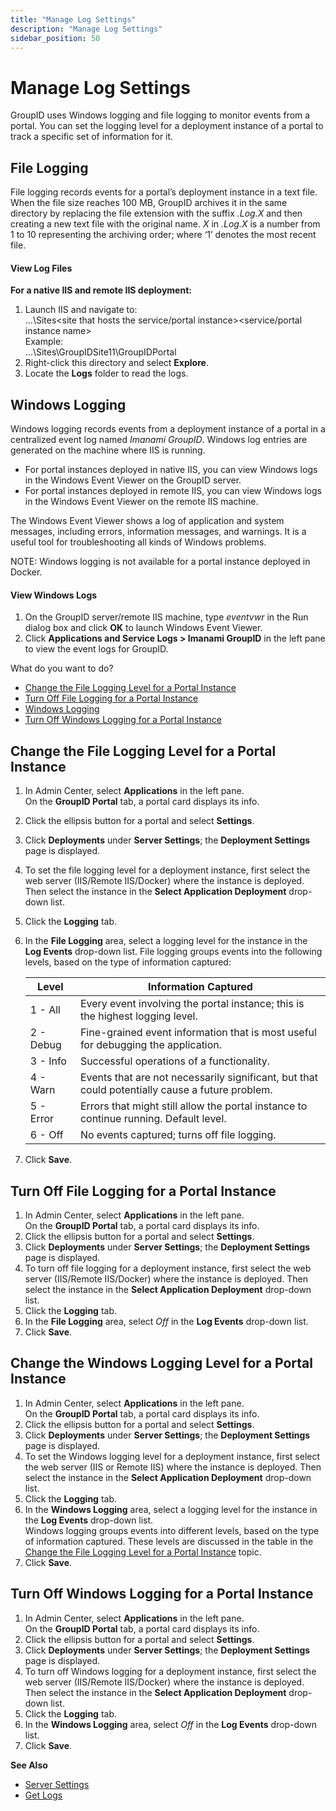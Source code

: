 ```yaml
---
title: "Manage Log Settings"
description: "Manage Log Settings"
sidebar_position: 50
---
```


# Manage Log Settings

GroupID uses Windows logging and file logging to monitor events from a portal. You can set the
logging level for a deployment instance of a portal to track a specific set of information for it.

## File Logging

File logging records events for a portal’s deployment instance in a text file. When the file size
reaches 100 MB, GroupID archives it in the same directory by replacing the file extension with the
suffix _.Log.X_ and then creating a new text file with the original name. _X_ in _.Log.X_ is a
number from 1 to 10 representing the archiving order; where ‘1’ denotes the most recent file.

#### View Log Files

**For a native IIS and remote IIS deployment:**

1. Launch IIS and navigate to:  
   …\Sites\<site that hosts the service/portal instance>\<service/portal instance name>  
   Example:  
   …\Sites\GroupIDSite11\GroupIDPortal
2. Right-click this directory and select **Explore**.
3. Locate the **Logs** folder to read the logs.

## Windows Logging

Windows logging records events from a deployment instance of a portal in a centralized event log
named _Imanami GroupID_. Windows log entries are generated on the machine where IIS is running.

- For portal instances deployed in native IIS, you can view Windows logs in the Windows Event Viewer
  on the GroupID server.
- For portal instances deployed in remote IIS, you can view Windows logs in the Windows Event Viewer
  on the remote IIS machine.

The Windows Event Viewer shows a log of application and system messages, including errors,
information messages, and warnings. It is a useful tool for troubleshooting all kinds of Windows
problems.

NOTE: Windows logging is not available for a portal instance deployed in Docker.

#### View Windows Logs

1. On the GroupID server/remote IIS machine, type _eventvwr_ in the Run dialog box and click **OK**
   to launch Windows Event Viewer.
2. Click **Applications and Service Logs > Imanami GroupID** in the left pane to view the event logs
   for GroupID.

What do you want to do?

- [Change the File Logging Level for a Portal Instance](#change-the-file-logging-level-for-a-portal-instance)
- [Turn Off File Logging for a Portal Instance](#turn-off-file-logging-for-a-portal-instance)
- [Windows Logging](#windows-logging)
- [Turn Off Windows Logging for a Portal Instance](#turn-off-windows-logging-for-a-portal-instance)

## Change the File Logging Level for a Portal Instance

1. In Admin Center, select **Applications** in the left pane.  
   On the **GroupID Portal** tab, a portal card displays its info.
2. Click the ellipsis button for a portal and select **Settings**.
3. Click **Deployments** under **Server Settings**; the **Deployment Settings** page is displayed.
4. To set the file logging level for a deployment instance, first select the web server (IIS/Remote
   IIS/Docker) where the instance is deployed. Then select the instance in the **Select Application
   Deployment** drop-down list.
5. Click the **Logging** tab.
6. In the **File Logging** area, select a logging level for the instance in the **Log Events**
   drop-down list. File logging groups events into the following levels, based on the type of
   information captured:

    | Level     | Information Captured                                                                            |
    | --------- | ----------------------------------------------------------------------------------------------- |
    | 1 - All   | Every event involving the portal instance; this is the highest logging level.                   |
    | 2 - Debug | Fine-grained event information that is most useful for debugging the application.               |
    | 3 - Info  | Successful operations of a functionality.                                                       |
    | 4 - Warn  | Events that are not necessarily significant, but that could potentially cause a future problem. |
    | 5 - Error | Errors that might still allow the portal instance to continue running. Default level.           |
    | 6 - Off   | No events captured; turns off file logging.                                                     |

7. Click **Save**.

## Turn Off File Logging for a Portal Instance

1. In Admin Center, select **Applications** in the left pane.  
   On the **GroupID Portal** tab, a portal card displays its info.
2. Click the ellipsis button for a portal and select **Settings**.
3. Click **Deployments** under **Server Settings**; the **Deployment Settings** page is displayed.
4. To turn off file logging for a deployment instance, first select the web server (IIS/Remote
   IIS/Docker) where the instance is deployed. Then select the instance in the **Select Application
   Deployment** drop-down list.
5. Click the **Logging** tab.
6. In the **File Logging** area, select _Off_ in the **Log Events** drop-down list.
7. Click **Save**.

## Change the Windows Logging Level for a Portal Instance

1. In Admin Center, select **Applications** in the left pane.  
   On the **GroupID Portal** tab, a portal card displays its info.
2. Click the ellipsis button for a portal and select **Settings**.
3. Click **Deployments** under **Server Settings**; the **Deployment Settings** page is displayed.
4. To set the Windows logging level for a deployment instance, first select the web server (IIS or
   Remote IIS) where the instance is deployed. Then select the instance in the **Select Application
   Deployment** drop-down list.
5. Click the **Logging** tab.
6. In the **Windows Logging** area, select a logging level for the instance in the **Log Events**
   drop-down list.  
   Windows logging groups events into different levels, based on the type of information captured.
   These levels are discussed in the table in the
   [Change the File Logging Level for a Portal Instance](#change-the-file-logging-level-for-a-portal-instance)
   topic.
7. Click **Save**.

## Turn Off Windows Logging for a Portal Instance

1. In Admin Center, select **Applications** in the left pane.  
   On the **GroupID Portal** tab, a portal card displays its info.
2. Click the ellipsis button for a portal and select **Settings**.
3. Click **Deployments** under **Server Settings**; the **Deployment Settings** page is displayed.
4. To turn off Windows logging for a deployment instance, first select the web server (IIS/Remote
   IIS/Docker) where the instance is deployed. Then select the instance in the **Select Application
   Deployment** drop-down list.
5. Click the **Logging** tab.
6. In the **Windows Logging** area, select _Off_ in the **Log Events** drop-down list.
7. Click **Save**.

**See Also**

- [Server Settings](/docs/directorymanager/11.0/admincenter/applications/portal/server/overview.md)
- [Get Logs](/docs/directorymanager/11.0/admincenter/concepts/logs.md)
